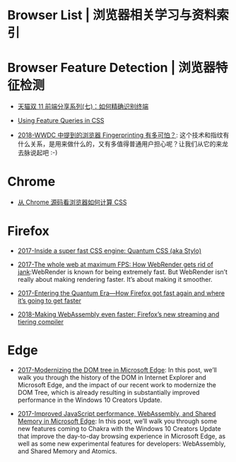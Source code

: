 

# Browser List | 浏览器相关学习与资料索引

# Browser Feature Detection | 浏览器特征检测

- [天猫双 11 前端分享系列(七)：如何精确识别终端](https://github.com/tmallfe/tmallfe.github.io/issues/32)

- [Using Feature Queries in CSS](https://hacks.mozilla.org/2016/08/using-feature-queries-in-css/)

- [2018-WWDC 中提到的浏览器 Fingerprinting 有多可怕？](https://juejin.im/post/5b17de31f265da6e397b70f4): 这个技术和指纹有什么关系，是用来做什么的，又有多值得普通用户担心呢？让我们从它的来龙去脉说起吧 :-)

# Chrome

- [从 Chrome 源码看浏览器如何计算 CSS](https://zhuanlan.zhihu.com/p/25380611)

# Firefox

- [2017-Inside a super fast CSS engine: Quantum CSS (aka Stylo)](https://parg.co/bTa)

- [2017-The whole web at maximum FPS: How WebRender gets rid of jank](https://parg.co/UGM):WebRender is known for being extremely fast. But WebRender isn’t really about making rendering faster. It’s about making it smoother.

- [2017-Entering the Quantum Era—How Firefox got fast again and where it’s going to get faster](https://parg.co/U6v)

- [2018-Making WebAssembly even faster: Firefox’s new streaming and tiering compiler](https://parg.co/U8j)

# Edge

- [2017-Modernizing the DOM tree in Microsoft Edge](https://blogs.windows.com/msedgedev/2017/04/19/modernizing-dom-tree-microsoft-edge/#gXbKkdM2Yl71P1jX.97): In this post, we’ll walk you through the history of the DOM in Internet Explorer and Microsoft Edge, and the impact of our recent work to modernize the DOM Tree, which is already resulting in substantially improved performance in the Windows 10 Creators Update.

- [2017-Improved JavaScript performance, WebAssembly, and Shared Memory in Microsoft Edge](https://blogs.windows.com/msedgedev/2017/04/20/improved-javascript-performance-webassembly-shared-memory/#aXYIbCB04QkDAmeQ.97): In this post, we’ll walk you through some new features coming to Chakra with the Windows 10 Creators Update that improve the day-to-day browsing experience in Microsoft Edge, as well as some new experimental features for developers: WebAssembly, and Shared Memory and Atomics.
